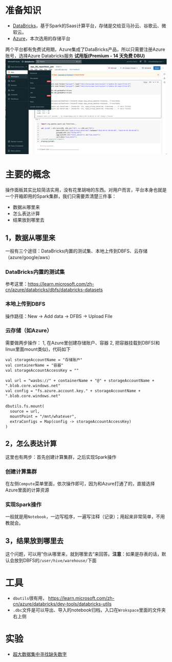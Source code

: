 # 准备知识
- [DataBricks](https://databricks.com/)，基于Spark的Saas计算平台，存储是交给亚马孙云、谷歌云、微软云。
- [Azure](https://azure.microsoft.com/zh-cn/)，本次选用的存储平台

两个平台都有免费试用期，Azure集成了DataBricks产品，所以只需要注册Azure账号，选择Azure Databricks服务 **试用版(Premium - 14 天免费 DBU)** 
![data-bricks](./data-bricks.png)

# 主要的概念
操作面板其实比较简洁实用，没有花里胡哨的东西。对用户而言，平台本身也就是一个开箱即用的Spark集群，我们只需要弄清楚三件事：
- 数据从哪里来
- 怎么表达计算
- 结果放到哪里去

## 1，数据从哪里来
一般有三个途径：DataBricks内置的测试集、本地上传到DBFS、云存储（azure/google/aws）

### DataBricks内置的测试集
参考这里：https://learn.microsoft.com/zh-cn/azure/databricks/dbfs/databricks-datasets

### 本地上传到DBFS
操作路径：New -> Add data -> DFBS -> Upload File

### 云存储（如Azure）
需要做两步操作：
1, 在Azure里创建存储账户、容器
2, 把容器挂载到DBFS(和linux里面mount类似)，代码如下
```
val storageAccountName = "存储账户"
val containerName = "容器"
val storageAccountAccessKey = ""

val url = "wasbs://" + containerName + "@" + storageAccountName + ".blob.core.windows.net"
val config = "fs.azure.account.key." + storageAccountName + ".blob.core.windows.net"

dbutils.fs.mount(
  source = url,
  mountPoint = "/mnt/whatever",
  extraConfigs = Map(config -> storageAccountAccessKey)
)
```

## 2，怎么表达计算
这里也有两步：首先创建计算集群，之后实现Spark操作

### 创建计算集群
在左侧`Compute`菜单里面，依次操作即可，因为和Azure打通了的，直接选择Azure里面的计算资源

### 实现Spark操作
一般就是用`Notebook`，一边写程序，一遍写注释（记录）；用起来非常简单，不用教就会。

## 3，结果放到哪里去
这个问题，可以用”你从哪里来，就到哪里去“来回答。**注意**：如果是存表的话，默认会放到DBFS的`/user/hive/warehouse/`下面

# 工具
- `dbutils`很有用， https://learn.microsoft.com/zh-cn/azure/databricks/dev-tools/databricks-utils
- `.dbc`文件是可以导出、导入的notebook归档，入口在`Wrokspace`里面的文件夹右上侧

# 实验
- [超大数据集中寻找缺失数字](./how-to-find-lost-number.md)